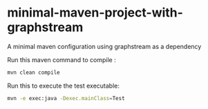 # minimal-maven-project-with-graphstream
A minimal maven configuration using graphstream as a dependency



Run this maven command to compile :

```bash
mvn clean compile
```

Run this to execute the test executable:

```bash
mvn -e exec:java -Dexec.mainClass=Test
```
